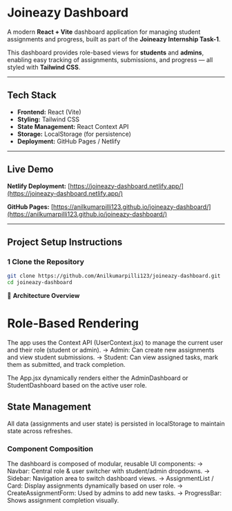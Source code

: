 # Joineazy Dashboard

A modern **React + Vite** dashboard application for managing student assignments and progress, built as part of the **Joineazy Internship Task-1**.

This dashboard provides role-based views for **students** and **admins**, enabling easy tracking of assignments, submissions, and progress — all styled with **Tailwind CSS**.

---

## Tech Stack

- **Frontend:** React (Vite)
- **Styling:** Tailwind CSS
- **State Management:** React Context API
- **Storage:** LocalStorage (for persistence)
- **Deployment:** GitHub Pages / Netlify

---

## Live Demo 

 **Netlify Deployment:** [https://joineazy-dashboard.netlify.app/](https://joineazy-dashboard.netlify.app/) 
 
 **GitHub Pages:** [https://anilkumarpilli123.github.io/joineazy-dashboard/](https://anilkumarpilli123.github.io/joineazy-dashboard/)  

---

## Project Setup Instructions

### 1️ Clone the Repository
```bash
git clone https://github.com/Anilkumarpilli123/joineazy-dashboard.git
cd joineazy-dashboard

```

🧠 **Architecture Overview**

# Role-Based Rendering

The app uses the Context API (UserContext.jsx) to manage the current user and their role (student or admin).
-> Admin: Can create new assignments and view student submissions.
-> Student: Can view assigned tasks, mark them as submitted, and track completion.

The App.jsx dynamically renders either the AdminDashboard or StudentDashboard based on the active user role.

## State Management

All data (assignments and user state) is persisted in localStorage to maintain state across refreshes.

### Component Composition

The dashboard is composed of modular, reusable UI components:
-> Navbar: Central role & user switcher with student/admin dropdowns.
-> Sidebar: Navigation area to switch dashboard views.
-> AssignmentList / Card: Display assignments dynamically based on user role.
-> CreateAssignmentForm: Used by admins to add new tasks.
-> ProgressBar: Shows assignment completion visually. 
